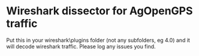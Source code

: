 # Wireshark dissector for AgOpenGPS traffic

Put this in your wireshark\plugins folder (not any subfolders, eg 4.0) and it will decode wireshark traffic. Please log any issues you find.